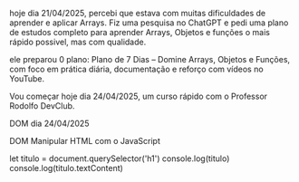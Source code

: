 

hoje dia 21/04/2025, percebi que estava com muitas dificuldades de aprender e aplicar Arrays. Fiz uma pesquisa no ChatGPT e pedi uma plano de estudos completo para aprender Arrays, Objetos e funções o mais rápido possivel, mas com qualidade.

ele preparou 0 plano:  Plano de 7 Dias – Domine Arrays, Objetos e Funções, com foco em prática diária, documentação e reforço com vídeos no YouTube.


Vou começar hoje dia 24/04/2025, um curso rápido com o Professor Rodolfo DevClub.


DOM dia 24/04/2025

DOM Manipular HTML com o JavaScript

let titulo = document.querySelector('h1')
    console.log(titulo)
     console.log(titulo.textContent)